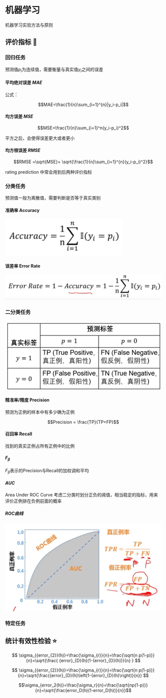 # 机器学习

机器学习实验方法与原则

## 评价指标 :star2:

### 回归任务

预测值$p_i$为连续值，需要衡量与真实值$y_i$之间的误差

#### 平均绝对误差 $MAE$

公式：

$$MAE=\frac{1}{n}\sum_{i=1}^{n}|y_i-p_i|$$

#### 均方误差 $MSE$

$$MSE=\frac{1}{n}\sum_{i=1}^n(y_i-p_i)^2$$

平方之后，会使得误差更大或者更小

#### 均方根误差 $RMSE$

$$RMSE =\sqrt{MSE}= \sqrt{\frac{1}{n}\sum_{i=1}^{n}(y_i-p_i)^2}$$

rating prediction 中常会用到后两种评价指标

### 分类任务

预测值一般为离散值，需要判断是否等于真实类别

#### 准确率 Accuracy

![image-20210910194230413](README.assets/image-20210910194230413.png)

#### 误差率 Error Rate

![image-20210910194315334](README.assets/image-20210910194315334.png)

### 二分类任务

![image-20210910194554170](README.assets/image-20210910194554170.png)

#### 精准率/精度 Precision

预测为正例的样本中有多少确为正例

$$Precision = \frac{TP}{TP+FP}$$ 

#### 召回率 Recall

找到的真实正例占所有正例中的比例

#### $F_\beta$ 

$F_\beta$表示的Precision与Recall的加权调和平均

#### $AUC$ 

Area Under ROC Curve 考虑二分类时划分正负的阈值，相当稳定的指标，用来评价正例排在负例前面的概率

##### ROC曲线

 ![image-20210910202446241](README.assets/image-20210910202446241.png)







### 特定任务



## 统计有效性检验 :star:



$$
\sigma_{{error_{2}}(h)}=\frac{\sigma_{r}}{n}=\frac{\sqrt{n p(1-p)}}{n}=\sqrt{\frac{ {error}_{D}(h)(1-{error}_{D}(h))}{n} }
$$



$$
\sigma_{{error_{2}}(h)}=\frac{\sigma_{r}}{n}=\frac{\sqrt{n p(1-p)}}{n}=\sqrt{\frac{{error}_{D}(h)\left(1-{error}_{D}(h)\right)}{n}}
$$



$$\sigma_{error_2(h)}=\frac{\sigma_r}{n}=\frac{\sqrt{np(1-p)}}{n}=\sqrt{\frac{error_D(h)(1-error_D(h))}{n}}$$


















